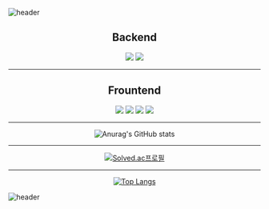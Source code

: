 
![header](https://capsule-render.vercel.app/api?type=waving&height=250&color=gradient&text=kimgeon!'s%20Profile&section=header&fontAlignY=40&fontSize=80)


<div align=center>

  ## <center>Backend</center>
  
  <p align="center">
    <img src="https://img.shields.io/badge/Python-3776AB?style=for-the-badge&logo=Python&logoColor=white">
    <img src="https://img.shields.io/badge/Go-00ADD8?style=for-the-badge&logo=Go&logoColor=white">
  </p>

  ***

  ## <center>Frountend</center>
  
  <p align="center">
  <img src="https://img.shields.io/badge/React-61DAFB?style=for-the-badge&logo=React&logoColor=white">
  <img src="https://img.shields.io/badge/JS-F7DF1E?style=for-the-badge&logo=Javascript&logoColor=white">
  <img src="https://img.shields.io/badge/TS-3178C6?style=for-the-badge&logo=Typescript&logoColor=white">
  <img src="https://img.shields.io/badge/CSS-1572B6?style=for-the-badge&logo=Css3&logoColor=white">
  </p>

  ***
  
  ![Anurag's GitHub stats](https://github-readme-stats.vercel.app/api?username=kimguny&show_icons=true&theme=synthwave)

  ***
  
  [![Solved.ac프로필](http://mazassumnida.wtf/api/v2/generate_badge?boj=kimguny12)](https://solved.ac/kimguny12)
  
  ***
  
  [![Top Langs](https://github-readme-stats.vercel.app/api/top-langs/?username=kimguny)](https://github.com/kimguny/github-readme-stats)

</div>

![header](https://capsule-render.vercel.app/api?type=waving&height=300&color=gradient&section=footer)
